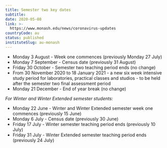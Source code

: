```yaml
---
title: Semester two key dates
subtitle: 
date: 2020-05-08
link: >-
  https://www.monash.edu/news/coronavirus-updates
countryCode: au
status: published
instituteSlug: au-monash
---
```

  * Monday 3 August - Week one commences (previously Monday 27 July)
  * Monday 7 September - Census date (previously 31 August)
  * Friday 30 October - Semester two teaching period ends (no change)
  * From 30 November 2020 to 18 January 2021 - a new six week intensive study period for laboratories, practical classes and studios - to be held after the semester two final assessment period
  * Monday 21 December - End of year break (no change)



 _For Winter and Winter Extended semester students:_

  * Monday 22 June - Winter and Winter Extended semester week one commences (previously 15 June)
  * Monday 6 July - Census date (previously 30 June)
  * Friday 17 July - Winter semester teaching period ends (previously 10 July)
  * Friday 31 July - Winter Extended semester teaching period ends (previously 24 July)


